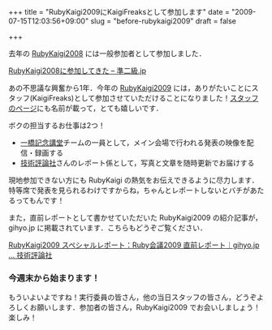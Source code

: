 +++
title = "RubyKaigi2009にKaigiFreaksとして参加します"
date = "2009-07-15T12:03:56+09:00"
slug = "before-rubykaigi2009"
draft = false

+++

<p>去年の <a href="http://jp.rubyist.net/RubyKaigi2008/" title="日本 Ruby 会議 2008 - FrontPage">RubyKaigi2008</a> には一般参加者として参加しました．</p>
<p><a href="http://june29.jp/2008/06/26/rubykaigi2008/" title="RubyKaigi2008に参加してきた - 準二級.jp">RubyKaigi2008に参加してきた &#8211; 準二級.jp</a></p>
<p>あの不思議な興奮から1年．今年の <a href="http://rubykaigi.org/2009/ja" title="日本Ruby会議2009">RubyKaigi2009</a> には，ありがたいことにスタッフ(KaigiFreaks)として参加させていただけることになりました！<a href="http://rubykaigi.org/2009/ja/Team" title="日本Ruby会議2009">スタッフのページ</a>にも名前が載って，とても嬉しいです．</p>
<p>ボクの担当するお仕事は2つ！</p>
<ul>
<li><a href="http://rubykaigi.org/2009/ja/live/room1" title="一橋記念講堂">一橋記念講堂</a>チームの一員として，メイン会場で行われる発表の映像を配信・録画する</li>
<li><a href="http://gihyo.jp/" title="トップページ｜gihyo.jp … 技術評論社">技術評論社</a>さんのレポート係として，写真と文章を随時更新でお届けする</li>
</ul>
<p>現地参加できない方にも RubyKaigi の熱気をお伝えできるように尽力します．特等席で発表を見られるわけですからね，ちゃんとレポートしないとバチがあたるってもんです！</p>
<p>また，直前レポートとして書かせていただいた RubyKaigi2009 の紹介記事が，gihyo.jp に掲載されています．こちらもどうぞご覧ください．</p>
<p><a href="http://gihyo.jp/news/report/01/rubykaigi2009/0000" title="RubyKaigi2009 スペシャルレポート：Ruby会議2009 直前レポート｜gihyo.jp … 技術評論社">RubyKaigi2009 スペシャルレポート：Ruby会議2009 直前レポート｜gihyo.jp … 技術評論社</a></p>
<h3>今週末から始まります！</h3>
<p>もういよいよですね！実行委員の皆さん，他の当日スタッフの皆さん，どうぞよろしくお願いします．参加者の皆さん，RubyKaigi2009 でお会いしましょう！楽しみ！</p>
